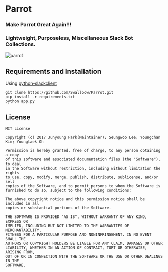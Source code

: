 # Parrot
### Make Parrot Great Again!!!
### Lightweight, Purposeless, Miscellaneous Slack Bot Collections.
![parrot](http://img1.daumcdn.net/thumb/R1920x0/?fname=http%3A%2F%2Fcfile7.uf.tistory.com%2Fimage%2F2720574958F44ABD11671E)

## Requirements and Installation

Using [python-slackclient](https://github.com/slackapi/python-slackclient)

```
git clone https://github.com/Swalloow/Parrot.git
pip install -r requirements.txt
python app.py
```

## License

```
MIT License

Copyright (c) 2017 Junyoung Park(Maintainer); Seungwoo Lee; Youngchan Kim; Youngtaek Oh

Permission is hereby granted, free of charge, to any person obtaining a copy
of this software and associated documentation files (the "Software"), to deal
in the Software without restriction, including without limitation the rights
to use, copy, modify, merge, publish, distribute, sublicense, and/or sell
copies of the Software, and to permit persons to whom the Software is
furnished to do so, subject to the following conditions:

The above copyright notice and this permission notice shall be included in all
copies or substantial portions of the Software.

THE SOFTWARE IS PROVIDED "AS IS", WITHOUT WARRANTY OF ANY KIND, EXPRESS OR
IMPLIED, INCLUDING BUT NOT LIMITED TO THE WARRANTIES OF MERCHANTABILITY,
FITNESS FOR A PARTICULAR PURPOSE AND NONINFRINGEMENT. IN NO EVENT SHALL THE
AUTHORS OR COPYRIGHT HOLDERS BE LIABLE FOR ANY CLAIM, DAMAGES OR OTHER
LIABILITY, WHETHER IN AN ACTION OF CONTRACT, TORT OR OTHERWISE, ARISING FROM,
OUT OF OR IN CONNECTION WITH THE SOFTWARE OR THE USE OR OTHER DEALINGS IN THE
SOFTWARE.
```
